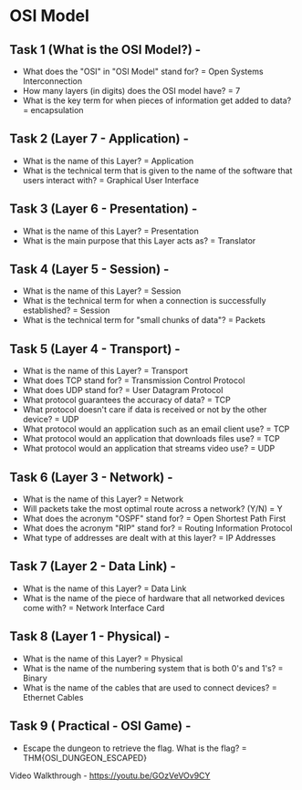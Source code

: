 # OSI Model
## Task 1 (What is the OSI Model?) - 
* What does the "OSI" in "OSI Model" stand for?
 = Open Systems Interconnection
* How many layers (in digits) does the OSI model have?
 = 7
* What is the key term for when pieces of information get added to data?
 = encapsulation
## Task 2 (Layer 7 - Application) - 
* What is the name of this Layer?
 = Application
* What is the technical term that is given to the name of the software that users interact with?
 = Graphical User Interface
## Task 3 (Layer 6 - Presentation) - 
* What is the name of this Layer?
 = Presentation
* What is the main purpose that this Layer acts as?
 = Translator
## Task 4 (Layer 5 - Session) - 
* What is the name of this Layer?
 = Session
* What is the technical term for when a connection is successfully established?
 = Session
* What is the technical term for "small chunks of data"?
 = Packets
## Task 5 (Layer 4 - Transport) - 
* What is the name of this Layer?
 = Transport
* What does TCP stand for?
 = Transmission Control Protocol
* What does UDP stand for?
 = User Datagram Protocol
* What protocol guarantees the accuracy of data?
 = TCP
* What protocol doesn't care if data is received or not by the other device?
 = UDP
* What protocol would an application such as an email client use?
 = TCP
* What protocol would an application that downloads files use?
 = TCP
* What protocol would an application that streams video use?
 = UDP
## Task 6 (Layer 3 - Network) - 
* What is the name of this Layer?
 = Network
* Will packets take the most optimal route across a network? (Y/N)
 = Y
* What does the acronym "OSPF" stand for?
 = Open Shortest Path First
* What does the acronym "RIP" stand for?
 = Routing Information Protocol
* What type of addresses are dealt with at this layer?
 = IP Addresses
## Task 7 (Layer 2 - Data Link) - 
* What is the name of this Layer?
 = Data Link
* What is the name of the piece of hardware that all networked devices come with?
 = Network Interface Card
## Task 8 (Layer 1 - Physical) - 
* What is the name of this Layer?
 = Physical
* What is the name of the numbering system that is both 0's and 1's?
 = Binary
* What is the name of the cables that are used to connect devices?
 = Ethernet Cables
## Task 9 ( Practical - OSI Game) -
* Escape the dungeon to retrieve the flag. What is the flag?
 = THM{OSI_DUNGEON_ESCAPED}

Video Walkthrough - https://youtu.be/GOzVeVOv9CY
